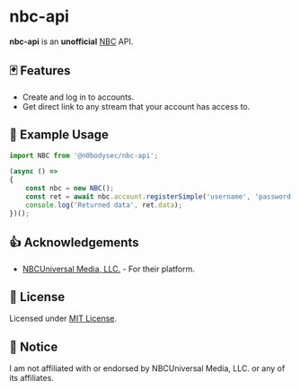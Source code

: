 # nbc-api

**nbc-api** is an **unofficial** [NBC](https://nbc.com) API.

## 🃏 Features

- Create and log in to accounts.
- Get direct link to any stream that your account has access to.

## 🚀 Example Usage

```js
import NBC from '@n0bodysec/nbc-api';

(async () =>
{
	const nbc = new NBC();
	const ret = await nbc.account.registerSimple('username', 'password');
	console.log('Returned data', ret.data);
})();
```

## 👍 Acknowledgements

- [NBCUniversal Media, LLC.](https://www.nbcuniversal.com/) - For their platform.

## 📜 License

Licensed under [MIT License](LICENSE.md).

## 📜 Notice

I am not affiliated with or endorsed by NBCUniversal Media, LLC. or any of its affiliates.
